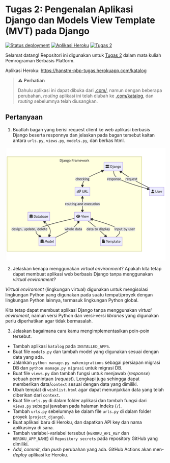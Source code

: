 # Tugas 2: Pengenalan Aplikasi Django dan Models View Template (MVT) pada Django

[![Status deployment](https://img.shields.io/github/workflow/status/HansTM/pbp-tugas2/Deployment?logo=github-actions&logoColor=white)](https://github.com/HansTM/pbp-tugas2/actions/workflows/deployment.yml)
[![Aplikasi Heroku](https://img.shields.io/badge/heroku-hanstm--pbp--tugas-blue?logo=heroku&logoColor=white)](https://hanstm-pbp-tugas.herokuapp.com/)
[![Tugas 2](https://img.shields.io/badge/assignment-Tugas%202-blue)](https://pbp-fasilkom-ui.github.io/ganjil-2023/assignments/tugas/tugas-2)

Selamat datang! Repositori ini digunakan untuk [Tugas 2](https://pbp-fasilkom-ui.github.io/ganjil-2023/assignments/tugas/tugas-2) dalam mata kuliah Pemrograman Berbasis Platform. 

Aplikasi Heroku: https://hanstm-pbp-tugas.herokuapp.com/katalog

> ⚠ **Perhatian**
> 
> Dahulu aplikasi ini dapat dibuka dari [.com/](https://hanstm-pbp-tugas.herokuapp.com/), namun dengan beberapa perubahan, *routing* aplikasi ini telah diubah ke [.com/katalog](https://hanstm-pbp-tugas.herokuapp.com/katalog), dan *routing* sebelumnya telah diusangkan.

## Pertanyaan

1. Buatlah bagan yang berisi request client ke web aplikasi berbasis Django beserta responnya dan jelaskan pada bagan tersebut kaitan antara `urls.py`, `views.py`, `models.py`, dan berkas html.

[![Bagan dengan request client ke web aplikasi berbasis Django beserta responnya](../docs/mvt-diagram.png)](https://mermaid.live/edit#pako:eNptUsGSmzAM_RWPzyTDQgIbptNTtqfupd320JKDg0XwBmxq7GZpyL9X2GbS2SknPUnvPVnoSivFgRa0btWlapg25GVfSoLftwH0z5oVNVtZDB0-kNXq46Thl4XBTGT_yuRJ-XYfh_rQKznA5Di-PNjjSbO-Wfo-adbBRemzL98VgiUSf6Opzx3Ih1m3aqA6C3lC3S-f7zwEgdQKeZ5h6NfKGmwnTHICb1AhUnIi3wVc7uwZBTqM4KB_JYdBnGREbM-ZgYhwaMHgm55xYW1gYIUd2QA-ebirOuxkLo1qgcyN_3P2TlgkRhEuhr5l40ReoMPAQHCpBSosuX9MlpQTEbK3hhxHMv-s91b7MOf7sZe8X5if2rNAchrRDnTHBMf7uM7pkpoGOihpgSGHmtnWlLSUN2z1a3riwihNC6MtRJRZo76Oslqw79kLhqfQUZykHTDbM0mLK32jRb5ZZ2kWZ0mWJHEepw8RHWmRZA_rTRpncRonebpJ8-0ton-UQoV4_Zg_ZrtdvtlmW6TmOyf3wxWDPLiRnv2Zu2u__QWLgPN2)

2. Jelaskan kenapa menggunakan *virtual environment*? Apakah kita tetap dapat membuat aplikasi web berbasis Django tanpa menggunakan *virtual environment*?

*Virtual enviroment* (lingkungan virtual) digunakan untuk mengisolasi lingkungan Python yang digunakan pada suatu tempat/proyek dengan lingkungan Python lainnya, termasuk lingkungan Python global.

Kita tetap dapat membuat aplikasi Django tanpa menggunakan *virtual enviroment*, namun versi Python dan versi-versi *libraries* yang digunakan perlu diperhatikan agar tidak bermasalah. 

3. Jelaskan bagaimana cara kamu mengimplementasikan poin-poin tersebut.

- Tambah aplikasi `katalog` pada `INSTALLED_APPS`.
- Buat file `models.py` dan tambah model yang digunakan sesuai dengan data yang ada.
- Jalankan `python manage.py makemigrations` sebagai persiapan migrasi DB dan `python manage.py migrasi` untuk migrasi DB.
- Buat file `views.py` dan tambah fungsi untuk menjawab (*response*) sebuah permintaan (*request*). Lengkapi juga sehingga dapat memberikan data/`context` sesuai dengan data yang dimiliki.
- Ubah templat di `wishlist.html` agar dapat menunjukkan data yang telah diberikan dari `context`.
- Buat file `urls.py` di dalam folder aplikasi dan tambah fungsi dari `views.py` sebagai jawaban pada halaman indeks (`/`).
- Tambah `urls.py` sebelumnya ke dalam file `urls.py` di dalam folder proyek (`project_django`).
- Buat aplikasi baru di Heroku, dan dapatkan API key dan nama aplikasinya di sana.
- Tambah variabel-variabel tersebut (`HEROKU_API_KEY` dan `HEROKU_APP_NAME`) di `Repository secrets` pada repository GitHub yang dimiliki.
- *Add*, *commit*, dan *push* perubahan yang ada. GitHub Actions akan men-*deploy* aplikasi ke Heroku. 